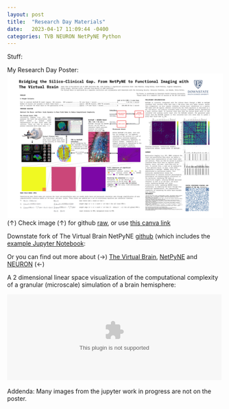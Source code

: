 ```yaml
---
layout: post
title:  "Research Day Materials"
date:   2023-04-17 11:09:44 -0400
categories: TVB NEURON NetPyNE Python
---
```


Stuff:

My Research Day Poster:
[![](https://raw.githubusercontent.com/jchen6727/portal/main/images/res_4_17/poster.png)](https://raw.githubusercontent.com/jchen6727/portal/main/images/res_4_17/poster.png)
(↑) Check image (↑) for github [raw](https://raw.githubusercontent.com/jchen6727/portal/main/images/res_4_17/poster.png), or use [this canva link](https://www.canva.com/design/DAFgZgHzD20/ljwtaBGKzVLwajcSATDf6A/view?utm_content=DAFgZgHzD20&utm_campaign=designshare&utm_medium=link&utm_source=publishsharelink)

Downstate fork of The Virtual Brain NetPyNE [github](https://github.com/suny-downstate-medical-center/tvb-multiscale) (which includes the [example Jupyter Notebook](https://github.com/suny-downstate-medical-center/tvb-multiscale/tree/master/examples/tvb_netpyne/notebooks):

Or you can find out more about (→) [The Virtual Brain](https://www.thevirtualbrain.org/tvb/zwei), [NetPyNE](http://www.netpyne.org) and [NEURON](https://nrn.readthedocs.io/en/8.2.2/) (←)


[](portal/docs/assets/res_4_17/poster.png)
A 2 dimensional linear space visualization of the computational complexity of a granular (microscale) simulation of a brain hemisphere:

<html>
<body>

<embed type="html" src="https://raw.githubusercontent.com/jchen6727/portal/main/images/res_4_17/multiscale_viz.html"  width="500" height="200">

</body>
</html>

Addenda:
Many images from the jupyter work in progress are not on the poster.

